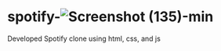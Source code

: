 # spotify-![Screenshot (135)-min](https://user-images.githubusercontent.com/98746402/170915758-075a43cd-7de4-44c1-bc48-f0c854fa3506.png)


Developed Spotify clone using html, css, and js 

